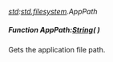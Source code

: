 _[std](../../modules/std/std-module.md):[std.filesystem](../../modules/std/std-filesystem.md).AppPath_
##### Function AppPath:[String](../../modules/wonkey/wonkey-types-string.md)(  )
Gets the application file path.
